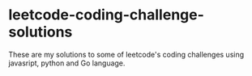 # leetcode-coding-challenge-solutions

These are my solutions to some of leetcode's coding challenges using javasript, python and Go language.
